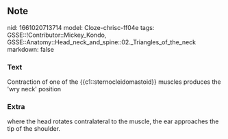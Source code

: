 ## Note
nid: 1661020713714
model: Cloze-chrisc-ff04e
tags: GSSE::!Contributor::Mickey_Kondo, GSSE::Anatomy::Head_neck_and_spine::02._Triangles_of_the_neck
markdown: false

### Text
Contraction of one of the {{c1::sternocleidomastoid}} muscles produces the 'wry neck' position

### Extra
where the head rotates contralateral to the muscle, the ear approaches the tip of the shoulder.
